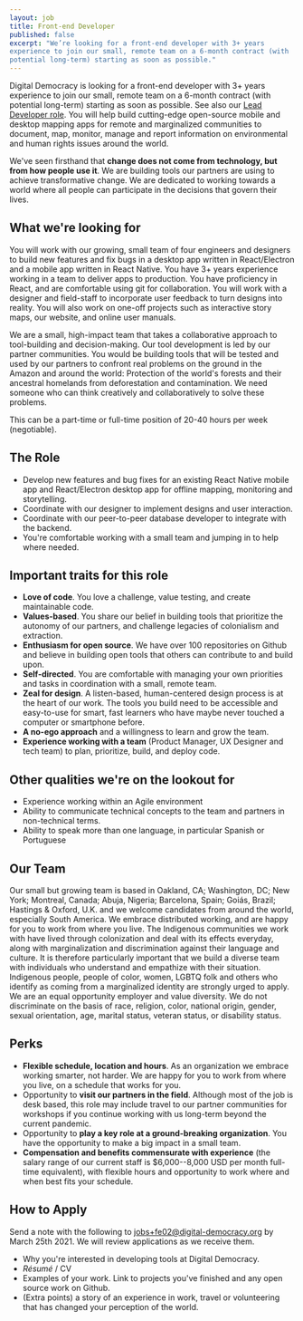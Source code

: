 ```yaml
---
layout: job
title: Front-end Developer
published: false
excerpt: "We’re looking for a front-end developer with 3+ years
experience to join our small, remote team on a 6-month contract (with
potential long-term) starting as soon as possible."
---
```


Digital Democracy is looking for a front-end developer with 3+ years experience
to join our small, remote team on a 6-month contract (with potential long-term)
starting as soon as possible. See also our [Lead Developer
role](/jobs/2021-02-lead-developer/). You will
help build cutting-edge open-source mobile and desktop mapping apps for remote
and marginalized communities to document, map, monitor, manage and report
information on environmental and human rights issues around the world.

We've seen firsthand that **change does not come from technology, but
from how people use it**. We are building tools our partners are using
to achieve transformative change. We are dedicated to working towards a
world where all people can participate in the decisions that govern
their lives.

What we're looking for
----------------------

You will work with our growing, small team of four engineers and
designers to build new features and fix bugs in a desktop app written in
React/Electron and a mobile app written in React Native. You have 3+
years experience working in a team to deliver apps to production. You
have proficiency in React, and are comfortable using git for
collaboration. You will work with a designer and field-staff to
incorporate user feedback to turn designs into reality. You will also
work on one-off projects such as interactive story maps, our website,
and online user manuals.

We are a small, high-impact team that takes a collaborative approach to
tool-building and decision-making. Our tool development is led by our
partner communities. You would be building tools that will be tested and
used by our partners to confront real problems on the ground in the
Amazon and around the world: Protection of the world's forests and their
ancestral homelands from deforestation and contamination. We need
someone who can think creatively and collaboratively to solve these
problems.

This can be a part-time or full-time position of 20-40 hours per week
(negotiable).

The Role
--------

- Develop new features and bug fixes for an existing React Native mobile app and React/Electron desktop app for offline mapping, monitoring and storytelling.
- Coordinate with our designer to implement designs and user interaction.
- Coordinate with our peer-to-peer database developer to integrate with the backend.
- You're comfortable working with a small team and jumping in to help where needed.

Important traits for this role
------------------------------

- **Love of code**. You love a challenge, value testing, and create maintainable code.
- **Values-based**. You share our belief in building tools that prioritize the autonomy of our partners, and challenge legacies of colonialism and extraction.
- **Enthusiasm for open source**. We have over 100 repositories on Github and believe in building open tools that others can contribute to and build upon.
- **Self-directed**. You are comfortable with managing your own priorities and tasks in coordination with a small, remote team.
- **Zeal for design**. A listen-based, human-centered design process is at the heart of our work. The tools you build need to be accessible and easy-to-use for smart, fast learners who have maybe never touched a computer or smartphone before.
- **A no-ego approach** and a willingness to learn and grow the team.
- **Experience working with a team** (Product Manager, UX Designer and tech team) to plan, prioritize, build, and deploy code.

Other qualities we're on the lookout for
----------------------------------------

- Experience working within an Agile environment
- Ability to communicate technical concepts to the team and partners in non-technical terms.
- Ability to speak more than one language, in particular Spanish or Portuguese

Our Team
--------

Our small but growing team is based in Oakland, CA; Washington, DC; New
York; Montreal, Canada; Abuja, Nigeria; Barcelona, Spain; Goiás, Brazil;
Hastings & Oxford, U.K. and we welcome candidates from around the world,
especially South America. We embrace distributed working, and are happy
for you to work from where you live. The Indigenous communities we work
with have lived through colonization and deal with its effects everyday,
along with marginalization and discrimination against their language and
culture. It is therefore particularly important that we build a diverse
team with individuals who understand and empathize with their situation.
Indigenous people, people of color, women, LGBTQ folk and others who
identify as coming from a marginalized identity are strongly urged to
apply. We are an equal opportunity employer and value diversity. We do
not discriminate on the basis of race, religion, color, national origin,
gender, sexual orientation, age, marital status, veteran status, or
disability status.

Perks
-----

- **Flexible schedule, location and hours**. As an organization we embrace working smarter, not harder. We are happy for you to work from where you live, on a schedule that works for you.
- Opportunity to **visit our partners in the field**. Although most of the job is desk based, this role may include travel to our partner communities for workshops if you continue working with us long-term beyond the current pandemic.
- Opportunity to **play a key role at a ground-breaking organization**. You have the opportunity to make a big impact in a small team.
- **Compensation and benefits commensurate with experience** (the salary range of our current staff is $6,000--8,000 USD per month full-time equivalent), with flexible hours and opportunity to work where and when best fits your schedule.

How to Apply
------------

Send a note with the following to [jobs+fe02@digital-democracy.org](mailto:jobs+fe02@digital-democracy.org) by March 25th 2021. We will review applications as we receive them.

- Why you're interested in developing tools at Digital Democracy.
- *Résumé* / CV
- Examples of your work. Link to projects you've finished and any open source work on Github.
- (Extra points) a story of an experience in work, travel or volunteering that has changed your perception of the world.
